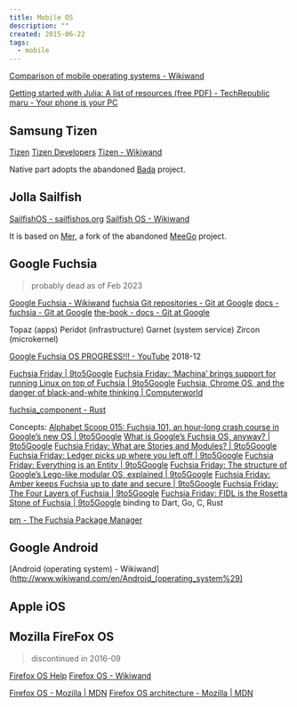 ```yaml
---
title: Mobile OS
description: ""
created: 2015-06-22
tags:
  - mobile
---
```


[Comparison of mobile operating systems - Wikiwand](http://www.wikiwand.com/en/Comparison_of_mobile_operating_systems)

[Getting started with Julia: A list of resources (free PDF) - TechRepublic](https://www.techrepublic.com/resource-library/whitepapers/getting-started-with-julia-a-list-of-resources-free-pdf/#ftag=CAD-00-10aag7f)
[maru - Your phone is your PC](https://maruos.com/)

## Samsung Tizen

[Tizen](https://www.tizen.org/)
[Tizen Developers](https://developer.tizen.org/)
[Tizen - Wikiwand](http://www.wikiwand.com/en/Tizen)

Native part adopts the abandoned [Bada](http://www.wikiwand.com/en/Bada) project.

## Jolla Sailfish

[SailfishOS - sailfishos.org](https://sailfishos.org/)
[Sailfish OS - Wikiwand](https://www.wikiwand.com/en/Sailfish_OS)

It is based on [Mer](http://merproject.org/), a fork of the abandoned [MeeGo](http://www.wikiwand.com/en/MeeGo) project.

## Google Fuchsia

> probably dead as of Feb 2023

[Google Fuchsia - Wikiwand](https://www.wikiwand.com/en/Google_Fuchsia)
[fuchsia Git repositories - Git at Google](https://fuchsia.googlesource.com/?format=HTML)
[docs - fuchsia - Git at Google](https://fuchsia.googlesource.com/fuchsia/+/master/docs)
[the-book - docs - Git at Google](https://fuchsia.googlesource.com/docs/+/26d5429c0d0b3f6b642911cc61b524adfcb82a39/the-book/)

Topaz (apps)
Peridot (infrastructure)
Garnet (system service)
Zircon (microkernel)

[Google Fuchsia OS PROGRESS!!! - YouTube](https://www.youtube.com/watch?v=83SDXL65W9k) 2018-12

[Fuchsia Friday | 9to5Google](https://9to5google.com/guides/fuchsia-friday/)
[Fuchsia Friday: ‘Machina’ brings support for running Linux on top of Fuchsia | 9to5Google](https://9to5google.com/2018/06/15/fuchsia-friday-machina-brings-support-for-running-linux-on-top-of-fuchsia/)
[Fuchsia, Chrome OS, and the danger of black-and-white thinking | Computerworld](https://www.computerworld.com/article/3292081/operating-systems/fuchsia-chrome-os.html)

[fuchsia_component - Rust](https://fuchsia-docs.firebaseapp.com/rust/fuchsia_component/index.html)

Concepts:
[Alphabet Scoop 015: Fuchsia 101, an hour-long crash course in Google’s new OS | 9to5Google](https://9to5google.com/2018/06/22/alphabet-scoop-015/)
[What is Google’s Fuchsia OS, anyway? | 9to5Google](https://9to5google.com/2018/01/23/what-is-google-fuchsia-os/)
[Fuchsia Friday: What are Stories and Modules? | 9to5Google](https://9to5google.com/2018/01/26/google-fuchsia-os-stories-and-modules/)
[Fuchsia Friday: Ledger picks up where you left off | 9to5Google](https://9to5google.com/2018/02/02/fuchsia-friday-the-ledger/)
[Fuchsia Friday: Everything is an Entity | 9to5Google](https://9to5google.com/2018/02/09/fuchsia-friday-entities/)
[Fuchsia Friday: The structure of Google’s Lego-like modular OS, explained | 9to5Google](https://9to5google.com/2018/02/23/fuchsia-friday-modular-lego-explained/)
[Fuchsia Friday: Amber keeps Fuchsia up to date and secure | 9to5Google](https://9to5google.com/2018/03/09/fuchsia-friday-amber-keeps-fuchsia-up-to-date-and-secure/)
[Fuchsia Friday: The Four Layers of Fuchsia | 9to5Google](https://9to5google.com/2018/03/16/fuchsia-friday-the-four-layers-of-fuchsia/)
[Fuchsia Friday: FIDL is the Rosetta Stone of Fuchsia | 9to5Google](https://9to5google.com/2018/05/11/fuchsia-friday-fidl-is-the-rosetta-stone-of-fuchsia/) binding to Dart, Go, C, Rust

[pm - The Fuchsia Package Manager](https://fuchsia.googlesource.com/garnet/+/master/go/src/pm/README.md#structure-of-a-fuchsia-package)

## Google Android

[Android (operating system) - Wikiwand](http://www.wikiwand.com/en/Android_(operating_system%29)

## Apple iOS

## Mozilla FireFox OS

> discontinued in 2016-09

[Firefox OS Help](https://support.mozilla.org/en-US/products/firefox-os)
[Firefox OS - Wikiwand](http://www.wikiwand.com/en/Firefox_OS)

[Firefox OS - Mozilla | MDN](https://developer.mozilla.org/en-US/Firefox_OS)
[Firefox OS architecture - Mozilla | MDN](https://developer.mozilla.org/en-US/Firefox_OS/Platform/Architecture)
